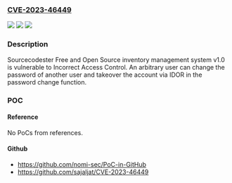 ### [CVE-2023-46449](https://cve.mitre.org/cgi-bin/cvename.cgi?name=CVE-2023-46449)
![](https://img.shields.io/static/v1?label=Product&message=n%2Fa&color=blue)
![](https://img.shields.io/static/v1?label=Version&message=n%2Fa&color=blue)
![](https://img.shields.io/static/v1?label=Vulnerability&message=n%2Fa&color=brighgreen)

### Description

Sourcecodester Free and Open Source inventory management system v1.0 is vulnerable to Incorrect Access Control. An arbitrary user can change the password of another user and takeover the account via IDOR in the password change function.

### POC

#### Reference
No PoCs from references.

#### Github
- https://github.com/nomi-sec/PoC-in-GitHub
- https://github.com/sajaljat/CVE-2023-46449

